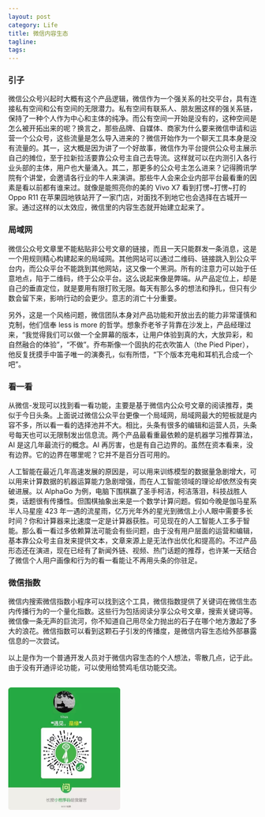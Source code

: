 ```yaml
---
layout: post
category: Life
title: 微信内容生态
tagline:
tags: 
---
```


### 引子
微信公众号兴起时大概有这个产品逻辑，微信作为一个强关系的社交平台，具有连接私有空间和公有空间的无限潜力。私有空间有联系人、朋友圈这样的强关系链，保持了一种个人作为中心和主体的纯净。而公有空间一开始是没有的，这种空间是怎么被开拓出来的呢？换言之，那些品牌、自媒体、商家为什么要来微信申请和运营一个公众号，这些流量是怎么导入进来的？微信开始作为一个聊天工具本身是没有流量的。其一，这大概是因为讲了一个好故事，微信作为平台提供公众号主展示自己的摊位，至于拉新拉活要靠公众号主自己去导流。这样就可以在内测引入各行业头部的主体，用户也大量涌入。其二，那更多的公众号主怎么进来？记得腾讯学院有个讲堂，会邀请各行业的牛人来演讲。那些牛人会来企业内部平台最看重的因素是看以前都有谁来过。就像是能照亮你的美的 Vivo X7 看到打愣~打愣~打的 Oppo R11 在苹果园地铁站开了一家门店，对面找不到地它也会选择在古城开一家。通过这样的以太效应，微信里的内容生态就开始建立起来了。

### 局域网
微信公众号文章里不能粘贴非公号文章的链接，而且一天只能群发一条消息，这是一个用规则精心构建起来的局域网。其他网站可以通过二维码、链接跳入到公众平台内，而公众平台不能跳到其他网站，这又像一个黑洞。所有的注意力可以始于任意地点，陷于二维码，终于公众平台。这么说起来像是弊端。从产品定位上，却是自己的垂直定位，就是要用有限打败无限。每天有那么多的想法和挣扎，但只有少数会留下来，影响行动的会更少。意志的消亡十分重要。

另外，这是一个风格问题，微信团队本身对产品功能和开放出去的能力非常谨慎和克制，他们信奉 less is more 的哲学。想象乔老爷子背靠在沙发上，产品经理过来，“我觉得我们可以做一个全屏幕的版本，让用户体验到真的大，大放异彩，和自然融合的体验”，“不做”。乔布斯像一个固执的花衣吹笛人（the Pied Piper），他反复抚摸手中笛子唯一的演奏孔，似有所悟，“下个版本充电和耳机孔合成一个吧”。

### 看一看
从微信-发现可以找到看一看功能，主要是基于微信内公众号文章的阅读推荐，类似于今日头条。上面说过微信公众平台更像一个局域网，局域网最大的短板就是内容不多，所以看一看的选择池并不大。相比，头条有很多的编辑和运营人员，头条号每天也可以无限制发出信息流。两个产品最看重最依赖的是机器学习推荐算法，AI 是这几年最流行的概念。AI 再厉害，也是有自己边界的。虽然在资本看来，没有边界。它的边界在哪里呢？它并不是百分百可用的。

人工智能在最近几年高速发展的原因是，可以用来训练模型的数据量急剧增大，可以用来计算数据的机器运算能力急剧增强，而在人工智能领域的理论却依然没有突破进展。以 AlphaGo 为例，电脑下围棋赢了圣手柯洁，柯洁落泪，科技战胜人类，话题很有传播性。但围棋抽象出来是一个数学计算问题。假如今晚是伽马星系半人马星座 423 年一遇的流星雨，亿万光年外的星光到微信上小人眼中需要多长时间？你和计算器来比速度一定是计算器获胜。可见现在的人工智能人工多于智能。那么看一看过多依赖算法可能会有些问题，由于没有用户层面的运营和编辑，基本靠公众号主自发来提供文本，文章来源上是无法作出优化和提高的。不过产品形态还在演进，现在已经有了新闻外链、视频、热门话题的推荐，也许某一天结合了微信个人用户画像和行为的看一看能让不再用头条的你驻足。

### 微信指数
微信内搜索微信指数小程序可以找到这个工具，微信指数提供了关键词在微信生态内传播行为的一个量化指数。这些行为包括阅读分享公众号文章，搜索关键词等。微信像一条无声的巨流河，你不知道自己用尽全力抛出的石子在哪个地方激起了多大的浪花。微信指数可以看到这颗石子引发的传播度，是微信内容生态给外部暴露信息的一次尝试。

以上是作为一个普通开发人员对于微信内容生态的个人想法，零散几点，记于此。由于没有开通评论功能，可以使用给赞鸡毛信功能交流。

<br>
<img src="/assets/images/comment.jpeg" width = "45%" align=center/>
